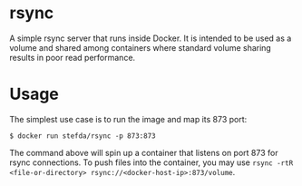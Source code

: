 # rsync

A simple rsync server that runs inside Docker. It is intended to be used as a volume and shared among containers where
standard volume sharing results in poor read performance.

# Usage

The simplest use case is to run the image and map its 873 port:

```$ docker run stefda/rsync -p 873:873```

The command above will spin up a container that listens on port 873 for rsync connections. To push files into the
container, you may use `rsync -rtR <file-or-directory> rsync://<docker-host-ip>:873/volume`.
